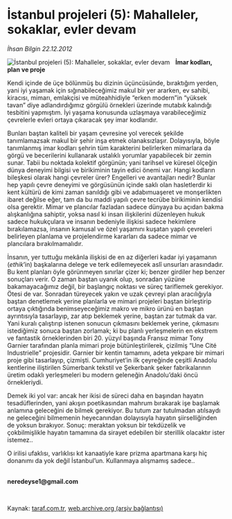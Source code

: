 # İstanbul projeleri (5): Mahalleler, sokaklar, evler  devam 

*İhsan Bilgin 22.12.2012*

<div class="yazi"><img align="left" alt="İstanbul projeleri (5): Mahalleler, sokaklar, evler  devam " border="0" src="http://www.taraf.com.tr/fotoraflar/makaleler/istanbul-projeleri-5-mahalleler-sokaklar-3_4340_orijinal.jpg" style="border-right-width:10px; border-color:#FFFFFF"/><p><b>İmar kodları, plan ve proje</b></p>
<p>Kendi içinde de üçe bölünmüş bu dizinin üçüncüsünde, bıraktığım yerden, yani iyi yaşamak için sığınabileceğimiz makul bir yer ararken, ev sahibi, kiracısı, mimarı, emlakçisi ve müteahhidiyle “erken modern”in “yüksek tavan” diye adlandırdığımız görgülü örnekleri üzerinde mutabık kalındığı tesbitini yapmıştım. İyi yaşama konusunda uzlaşmaya varabileceğimiz çevrelerle evleri ortaya çıkaracak şey imar kodlarıdır.</p>
<p>Bunları baştan kaliteli bir yaşam çevresine yol verecek şekilde tanımlamazsak makul bir şehir inşa etmek olanaksızlaşır. Dolayısıyla, böyle tanımlanmış imar kodları şehrin tüm karakterini belirlerken mimarlara da görgü ve becerilerini kullanarak ustalıklı yorumlar yapabilecek bir zemin sunar. Tabii bu noktada kolektif görgünün; yani tarihsel ve küresel ölçeğin dünya deneyimi bilgisi ve birikiminin tayin edici önemi var. Hangi kodların bileşkesi olarak hangi çevreler ürer? Engelleri ve avantajları nedir? Bunlar hep yapılı çevre deneyimi ve görgüsünün içinde saklı olan hasletlerdir ki kent kültürü de kimi zaman sanıldığı gibi ve adabımuaşeret ve monşerlikten ibaret değilse eğer, tam da bu maddi yapılı çevre tecrübe birikiminin kendisi olsa gerektir. Mimar ve plancılar fazladan sadece dünyaya bu açıdan bakma alışkanlığına sahiptir, yoksa nasıl ki insan ilişkilerini düzenleyen hukuk sadece hukukçulara ve insanın bedeniyle ilişkisi sadece hekimlere bırakılamazsa, insanın kamusal ve özel yaşamını kuşatan yapılı çevreleri belirleyen planlama ve projelendirme kararları da sadece mimar ve plancılara bırakılmamalıdır. </p>
<p>İnsanın, yer tuttuğu mekânla ilişkisi de en az diğerleri kadar iyi yaşamanın (<i>ethik</i>’in) başkalarına delege ve terk edilemeyecek aslî unsurları arasındadır. Bu kent planları öyle görünmeyen sınırlar çizer ki; benzer girdiler hep benzer sonuçları verir. O zaman baştan uyanık olup, sonradan yüzüne bakamayacağımız değil, bir başlangıç noktası ve süreç tariflemek gerekiyor. Ötesi de var. Sonradan türeyecek yakın ve uzak çevreyi plan aracılığıyla baştan denetlemek yerine planlarla ve mimari projeleri baştan birleştirip ortaya çıktığında benimseyeceğimiz makro ve mikro ürünü en baştan ayrıntısıyla tasarlayıp, zar atıp beklemek yerine, baştan zar tutmak da var. Yani kuralı çalıştırıp istenen sonucun çıkmasını beklemek yerine, çıkmasını istediğimiz sonuca baştan zorlamak; ki bu planlı yerleşmelerin en ekstrem ve fantastik örneklerinden biri 20. yüzyıl başında Fransız mimar Tony Garnier tarafından planla mimari proje bütünleştirilerek, çizilmiş “Une Cité Industrielle” projesidir. Garnier bir kentin tamamını, adeta yekpare bir mimari proje gibi tasarlayıp, çizmişti. Cumhuriyet’in ilk çeyreğinde çeşitli Anadolu kentlerine iliştirilen Sümerbank tekstil ve Şekerbank şeker fabrikalarının üretim odaklı yerleşmeleri bu modern geleneğin Anadolu’daki öncü örnekleriydi.</p>
<p>Demek iki yol var: ancak her ikisi de süreci daha en başından hayatın tesadüflerinden, yani akışın poetikasından mahrum bırakarak işe başlamak anlamına geleceğini de bilmek gerekiyor. Bu tutum zar tutulmadan atılsaydı ne geleceğini bilmemenin heyecanından dolayısıyla hayatın şiirselliğinden de yoksun bırakıyor. Sonuç: meraktan yoksun bir tekdüzelik ve çokbilmişlikle hayatın tamamına da sirayet edebilen bir sterillik olacaktır ister istemez..</p>
<p>O irilisi ufaklısı, varlıklısı kıt kanaatiyle kare prizma apartmana karşı hiç donanımı da yok değil İstanbul’un. Kullanmaya alışmamış sadece..</p><b>
<p><br/>neredeyse1@gmail.com</p>
<p></p></b> 
</div>

Kaynak: [taraf.com.tr](http://www.taraf.com.tr/ihsan-bilgin/makale-istanbul-projeleri-5-mahalleler-sokaklar-3.htm), [web.archive.org (arşiv bağlantısı)](http://web.archive.org/web/20131107093014/http://www.taraf.com.tr/ihsan-bilgin/makale-istanbul-projeleri-5-mahalleler-sokaklar-3.htm)
